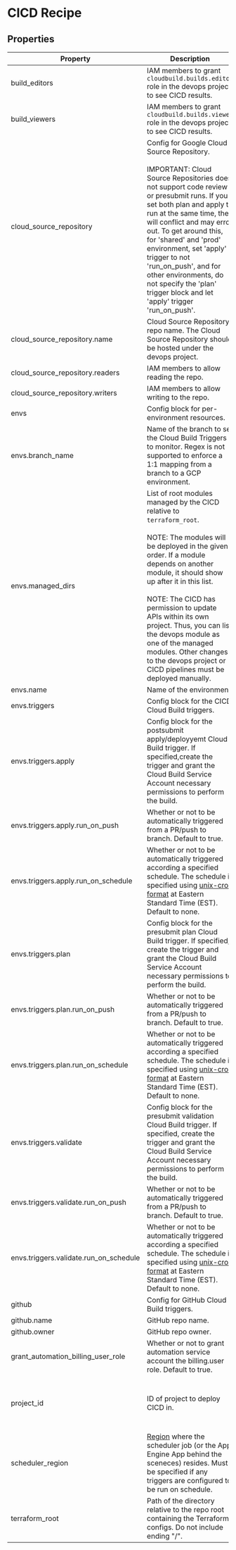 # CICD Recipe

<!-- These files are auto generated -->

## Properties

| Property | Description | Type | Required | Default | Pattern |
| -------- | ----------- | ---- | -------- | ------- | ------- |
| build_editors | IAM members to grant `cloudbuild.builds.editor` role in the devops project        to see CICD results. | array(string) | false | [] | - |
| build_viewers | IAM members to grant `cloudbuild.builds.viewer` role in the devops project        to see CICD results. | array(string) | false | [] | - |
| cloud_source_repository | Config for Google Cloud Source Repository.<br><br>IMPORTANT: Cloud Source Repositories does not support code review or        presubmit runs. If you set both plan and apply to run at the same time,        they will conflict and may error out. To get around this, for 'shared'        and 'prod' environment, set 'apply' trigger to not 'run_on_push',        and for other environments, do not specify the 'plan' trigger block        and let 'apply' trigger 'run_on_push'. | object | false | - | - |
| cloud_source_repository.name | Cloud Source Repository repo name.            The Cloud Source Repository should be hosted under the devops project. | string | true | - | - |
| cloud_source_repository.readers | IAM members to allow reading the repo. | array(string) | false | - | - |
| cloud_source_repository.writers | IAM members to allow writing to the repo. | array(string) | false | - | - |
| envs | Config block for per-environment resources. | array(object) | true | - | - |
| envs.branch_name | Name of the branch to set the Cloud Build Triggers to monitor.            Regex is not supported to enforce a 1:1 mapping from a branch to a GCP            environment. | string | true | - | - |
| envs.managed_dirs | List of root modules managed by the CICD relative to `terraform_root`.<br><br>NOTE: The modules will be deployed in the given order. If a module            depends on another module, it should show up after it in this list.<br><br>NOTE: The CICD has permission to update APIs within its own project.            Thus, you can list the devops module as one of the managed modules.            Other changes to the devops project or CICD pipelines must be deployed            manually. | array(string) | false | - | - |
| envs.name | Name of the environment. | string | true | - | - |
| envs.triggers | Config block for the CICD Cloud Build triggers. | object | true | - | - |
| envs.triggers.apply | Config block for the postsubmit apply/deployyemt Cloud Build trigger.                If specified,create the trigger and grant the Cloud Build Service Account                necessary permissions to perform the build. | object | false | - | - |
| envs.triggers.apply.run_on_push | Whether or not to be automatically triggered from a PR/push to branch.                    Default to true. | boolean | false | - | - |
| envs.triggers.apply.run_on_schedule | Whether or not to be automatically triggered according a specified schedule.                    The schedule is specified using [unix-cron format](https://cloud.google.com/scheduler/docs/configuring/cron-job-schedules#defining_the_job_schedule)                    at Eastern Standard Time (EST). Default to none. | string | false | - | - |
| envs.triggers.plan | Config block for the presubmit plan Cloud Build trigger.                If specified, create the trigger and grant the Cloud Build Service Account                necessary permissions to perform the build. | object | false | - | - |
| envs.triggers.plan.run_on_push | Whether or not to be automatically triggered from a PR/push to branch.                    Default to true. | boolean | false | - | - |
| envs.triggers.plan.run_on_schedule | Whether or not to be automatically triggered according a specified schedule.                    The schedule is specified using [unix-cron format](https://cloud.google.com/scheduler/docs/configuring/cron-job-schedules#defining_the_job_schedule)                    at Eastern Standard Time (EST). Default to none. | string | false | - | - |
| envs.triggers.validate | Config block for the presubmit validation Cloud Build trigger. If specified, create                the trigger and grant the Cloud Build Service Account necessary permissions to                perform the build. | object | false | - | - |
| envs.triggers.validate.run_on_push | Whether or not to be automatically triggered from a PR/push to branch.                    Default to true. | boolean | false | - | - |
| envs.triggers.validate.run_on_schedule | Whether or not to be automatically triggered according a specified schedule.                    The schedule is specified using [unix-cron format](https://cloud.google.com/scheduler/docs/configuring/cron-job-schedules#defining_the_job_schedule)                    at Eastern Standard Time (EST). Default to none. | string | false | - | - |
| github | Config for GitHub Cloud Build triggers. | object | false | - | - |
| github.name | GitHub repo name. | string | true | - | - |
| github.owner | GitHub repo owner. | string | true | - | - |
| grant_automation_billing_user_role | Whether or not to grant automation service account the billing.user role.        Default to true. | boolean | false | - | - |
| project_id | ID of project to deploy CICD in. | string | false | - | ^[a-z][a-z0-9\-]{4,28}[a-z0-9]$ |
| scheduler_region | [Region](https://cloud.google.com/appengine/docs/locations) where the scheduler        job (or the App Engine App behind the sceneces) resides. Must be specified if        any triggers are configured to be run on schedule. | string | true | - | - |
| terraform_root | Path of the directory relative to the repo root containing the Terraform configs.        Do not include ending "/". | string | true | - | - |
